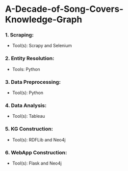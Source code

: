 # A-Decade-of-Song-Covers-Knowledge-Graph

### 1. Scraping:
- Tool(s): Scrapy and Selenium

### 2. Entity Resolution:
- Tools: Python

### 3. Data Preprocessing:
- Tool(s): Python

### 4. Data Analysis:
- Tool(s): Tableau

### 5. KG Construction:
- Tool(s): RDFLib and Neo4j

### 6. WebApp Construction:
- Tool(s): Flask and Neo4j
